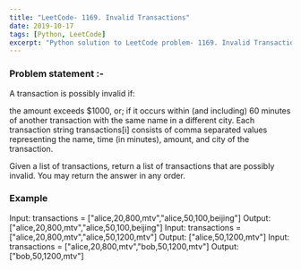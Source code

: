 ```yaml
---
title: "LeetCode- 1169. Invalid Transactions"
date: 2019-10-17
tags: [Python, LeetCode]
excerpt: "Python solution to LeetCode problem- 1169. Invalid Transactions"
---
```


### Problem statement :-
A transaction is possibly invalid if:

the amount exceeds $1000, or;
if it occurs within (and including) 60 minutes of another transaction with the same name in a different city.
Each transaction string transactions[i] consists of comma separated values representing the name, time (in minutes), amount, and city of the transaction.

Given a list of transactions, return a list of transactions that are possibly invalid.  You may return the answer in any order.

### Example
Input: transactions = ["alice,20,800,mtv","alice,50,100,beijing"]
Output: ["alice,20,800,mtv","alice,50,100,beijing"]
Input: transactions = ["alice,20,800,mtv","alice,50,1200,mtv"]
Output: ["alice,50,1200,mtv"]
Input: transactions = ["alice,20,800,mtv","bob,50,1200,mtv"]
Output: ["bob,50,1200,mtv"]

